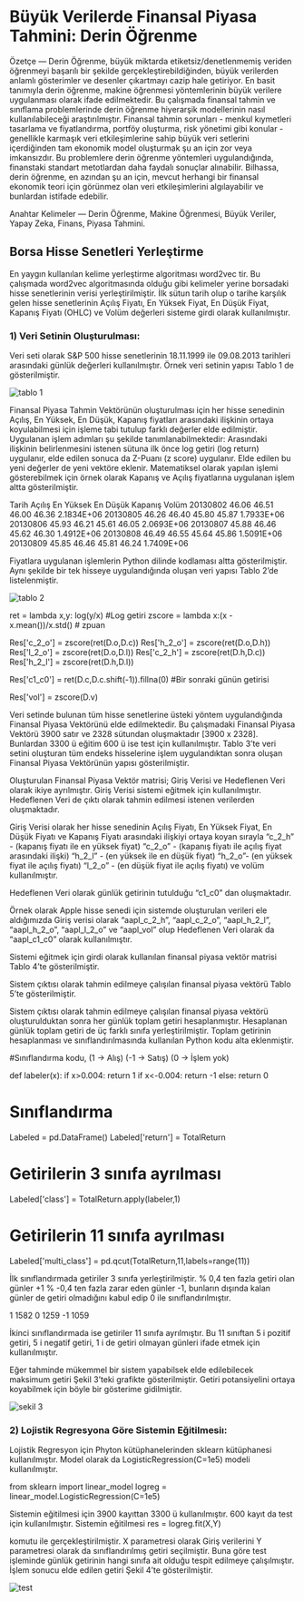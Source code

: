 # Büyük Verilerde Finansal Piyasa Tahmini: Derin Öğrenme

Özetçe — Derin Öğrenme, büyük miktarda etiketsiz/denetlenmemiş veriden öğrenmeyi başarılı bir şekilde gerçekleştirebildiğinden, büyük verilerden anlamlı gösterimler ve desenler çıkartmayı cazip hale getiriyor. En basit tanımıyla derin öğrenme, makine öğrenmesi yöntemlerinin büyük verilere uygulanması olarak ifade edilmektedir. Bu çalışmada finansal tahmin ve sınıflama problemlerinde derin öğrenme hiyerarşik modellerinin nasıl kullanılabileceği araştırılmıştır. Finansal tahmin sorunları - menkul kıymetleri tasarlama ve fiyatlandırma, portföy oluşturma, risk yönetimi gibi konular - genellikle karmaşık veri etkileşimlerine sahip büyük veri setlerini içerdiğinden tam ekonomik model oluşturmak şu an için zor veya imkansızdır. Bu problemlere derin öğrenme yöntemleri uygulandığında, finanstaki standart metotlardan daha faydalı sonuçlar alınabilir. Bilhassa, derin öğrenme, en azından şu an için, mevcut herhangi bir finansal ekonomik teori için görünmez olan veri etkileşimlerini algılayabilir ve bunlardan istifade edebilir. 

Anahtar Kelimeler — Derin Öğrenme, Makine Öğrenmesi, Büyük Veriler, Yapay Zeka, Finans, Piyasa Tahmini.



## Borsa Hisse Senetleri Yerleştirme

En yaygın kullanılan kelime yerleştirme algoritması word2vec tir. Bu çalışmada word2vec algoritmasında olduğu gibi kelimeler yerine borsadaki hisse senetlerinin verisi yerleştirilmiştir. İlk sütun tarih olup o tarihe karşılık gelen hisse senetlerinin Açılış Fiyatı, En Yüksek Fiyat, En Düşük Fiyat, Kapanış Fiyatı (OHLC) ve Volüm değerleri sisteme girdi olarak kullanılmıştır. 

### 1)	Veri Setinin Oluşturulması: 
Veri seti olarak S&P 500 hisse senetlerinin 18.11.1999 ile 09.08.2013 tarihleri arasındaki günlük değerleri kullanılmıştır. Örnek veri setinin yapısı Tablo 1 de gösterilmiştir.

![tablo 1](https://user-images.githubusercontent.com/29254495/29993032-0a803e60-8fb3-11e7-90c1-24d1e5b02d1c.PNG)


Finansal Piyasa Tahmin Vektörünün oluşturulması için her hisse senedinin Açılış, En Yüksek, En Düşük, Kapanış fiyatları arasındaki ilişkinin ortaya koyulabilmesi için işleme tabi tutulup farklı değerler elde edilmiştir. Uygulanan işlem adımları şu şekilde tanımlanabilmektedir: Arasındaki ilişkinin belirlenmesini istenen sütuna ilk önce log getiri (log return) uygulanır, elde edilen sonuca da Z-Puanı (z score) uygulanır. Elde edilen bu yeni değerler de yeni vektöre eklenir. Matematiksel olarak yapılan işlemi gösterebilmek için örnek olarak Kapanış ve Açılış fiyatlarına uygulanan işlem altta gösterilmiştir. 



Tarih	Açılış	En Yüksek	En Düşük	Kapanış	Volüm
20130802	46.06	46.51	46.00	46.36	2.1834E+06
20130805	46.26	46.40	45.80	45.87	1.7933E+06
20130806	45.93	46.21	45.61	46.05	2.0693E+06
20130807	45.88	46.46	45.62	46.30	1.4912E+06
20130808	46.49	46.55	45.64	45.86	1.5091E+06
20130809	45.85	46.46	45.81	46.24	1.7409E+06

Fiyatlara uygulanan işlemlerin Python dilinde kodlaması altta gösterilmiştir. Aynı şekilde bir tek hisseye uygulandığında oluşan veri yapısı Tablo 2’de listelenmiştir. 

![tablo 2](https://user-images.githubusercontent.com/29254495/29993801-06503da6-8fca-11e7-9c6a-d807594f3394.PNG)

ret = lambda x,y: log(y/x) #Log getiri 
zscore = lambda x:(x -x.mean())/x.std() # zpuan

Res['c_2_o'] = zscore(ret(D.o,D.c))
Res['h_2_o'] = zscore(ret(D.o,D.h))
Res['l_2_o'] = zscore(ret(D.o,D.l))
Res['c_2_h'] = zscore(ret(D.h,D.c))
Res['h_2_l'] = zscore(ret(D.h,D.l))

Res['c1_c0'] = ret(D.c,D.c.shift(-1)).fillna(0) #Bir sonraki günün getirisi 

Res['vol'] = zscore(D.v)


  Veri setinde bulunan tüm hisse senetlerine üsteki yöntem uygulandığında Finansal Piyasa Vektörünü elde edilmektedir. Bu çalışmadaki Finansal Piyasa Vektörü 3900 satır ve 2328 sütundan oluşmaktadır [3900 x 2328]. Bunlardan 3300 ü eğitim 600 ü ise test için kullanılmıştır. Tablo 3’te veri setini oluşturan tüm endeks hisselerine işlem uygulandıktan sonra oluşan Finansal Piyasa Vektörünün yapısı gösterilmiştir.

  Oluşturulan Finansal Piyasa Vektör matrisi; Giriş Verisi ve Hedeflenen Veri olarak ikiye ayrılmıştır. Giriş Verisi sistemi eğitmek için kullanılmıştır. Hedeflenen Veri de çıktı olarak tahmin edilmesi istenen verilerden oluşmaktadır.

  Giriş Verisi olarak her hisse senedinin Açılış Fiyatı, En Yüksek Fiyat, En Düşük Fiyatı ve Kapanış Fiyatı arasındaki ilişkiyi ortaya koyan sırayla “c_2_h” - (kapanış fiyatı ile en yüksek fiyat) “c_2_o” - (kapanış fiyatı ile açılış fiyat arasındaki ilişki) “h_2_l” -  (en yüksek ile en düşük fiyat) “h_2_o”- (en yüksek fiyat ile açılış fiyatı)  “l_2_o” -  (en düşük fiyat ile açılış fiyatı)  ve volüm kullanılmıştır. 


Hedeflenen Veri olarak günlük getirinin tutulduğu “c1_c0” dan oluşmaktadır.

Örnek olarak Apple hisse senedi için sistemde oluşturulan verileri ele aldığımızda Giriş verisi olarak “aapl_c_2_h”, “aapl_c_2_o”, “aapl_h_2_l”, “aapl_h_2_o”, “aapl_l_2_o” ve “aapl_vol” olup Hedeflenen Veri olarak da “aapl_c1_c0” olarak kullanılmıştır. 

Sistemi eğitmek için girdi olarak kullanılan finansal piyasa vektör matrisi Tablo 4’te gösterilmiştir.

Sistem çıktısı olarak tahmin edilmeye çalışılan finansal piyasa vektörü Tablo 5’te gösterilmiştir.

Sistem çıktısı olarak tahmin edilmeye çalışılan finansal piyasa vektörü oluşturulduktan sonra her günlük toplam getiri hesaplanmıştır. Hesaplanan günlük toplam getiri de üç farklı sınıfa yerleştirilmiştir. Toplam getirinin hesaplanması ve sınıflandırılmasında kullanılan Python kodu alta eklenmiştir.

#Sınıflandırma kodu, 
(1 -> Alış) (-1 -> Satış) (0 -> İşlem yok)

def labeler(x):
    if x>0.004:
        return 1
    if x<-0.004:
        return -1
    else:
        return 0


# Sınıflandırma
Labeled = pd.DataFrame()
Labeled['return'] = TotalReturn


# Getirilerin 3 sınıfa ayrılması
Labeled['class'] = TotalReturn.apply(labeler,1)


# Getirilerin 11 sınıfa ayrılması
Labeled['multi_class'] = pd.qcut(TotalReturn,11,labels=range(11))

İlk sınıflandırmada getiriler 3 sınıfa yerleştirilmiştir. % 0,4 ten fazla getiri olan günler +1 % -0,4 ten fazla zarar eden günler -1, bunların dışında kalan günler de getiri olmadığını kabul edip 0 ile sınıflandırılmıştır.

1    1582
0    1259
-1    1059

İkinci sınıflandırmada ise getiriler 11 sınıfa ayrılmıştır. Bu 11 sınıftan 5 i pozitif getiri, 5 i negatif getiri, 1 i de getiri olmayan günleri ifade etmek için kullanılmıştır.

Eğer tahminde mükemmel bir sistem yapabilsek elde edilebilecek maksimum getiri Şekil 3’teki grafikte gösterilmiştir. Getiri potansiyelini ortaya koyabilmek için böyle bir gösterime gidilmiştir.

![sekil 3](https://user-images.githubusercontent.com/29254495/29993901-110e05aa-8fcc-11e7-9641-a10b03c6f396.PNG)


### 2)	Lojistik Regresyona Göre Sistemin Eğitilmesiı: 

Lojistik Regresyon için Phyton kütüphanelerinden sklearn kütüphanesi kullanılmıştır. Model olarak da LogisticRegression(C=1e5) modeli kullanılmıştır.

from sklearn import linear_model
logreg = linear_model.LogisticRegression(C=1e5)

Sistemin eğitilmesi için 3900 kayıttan 3300 ü kullanılmıştır. 600 kayıt da test için kullanılmıştır. Sistemin eğitilmesi
res = logreg.fit(X,Y)

komutu ile gerçekleştirilmiştir. X parametresi olarak Giriş verilerini Y parametresi olarak da sınıflandırılmış getiri seçilmiştir. Buna göre test işleminde günlük getirinin hangi sınıfa ait olduğu tespit edilmeye çalışılmıştır. İşlem sonucu elde edilen getiri Şekil 4’te gösterilmiştir.


![test](https://user-images.githubusercontent.com/29254495/29874405-5859908e-8d9f-11e7-8ce7-f797fb2b44dd.PNG)
